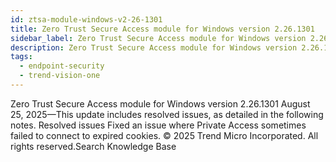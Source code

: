 ```yaml
---
id: ztsa-module-windows-v2-26-1301
title: Zero Trust Secure Access module for Windows version 2.26.1301
sidebar_label: Zero Trust Secure Access module for Windows version 2.26.1301
description: Zero Trust Secure Access module for Windows version 2.26.1301
tags:
  - endpoint-security
  - trend-vision-one
---
```


 Zero Trust Secure Access module for Windows version 2.26.1301 August 25, 2025—This update includes resolved issues, as detailed in the following notes. Resolved issues Fixed an issue where Private Access sometimes failed to connect to expired cookies. © 2025 Trend Micro Incorporated. All rights reserved.Search Knowledge Base